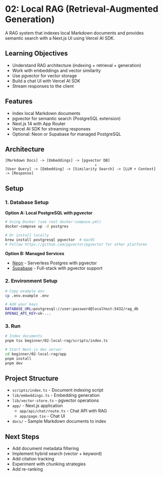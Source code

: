 # 02: Local RAG (Retrieval-Augmented Generation)

A RAG system that indexes local Markdown documents and provides semantic search with a Next.js UI using Vercel AI SDK.

## Learning Objectives

- Understand RAG architecture (indexing + retrieval + generation)
- Work with embeddings and vector similarity
- Use pgvector for vector storage
- Build a chat UI with Vercel AI SDK
- Stream responses to the client

## Features

- Index local Markdown documents
- pgvector for semantic search (PostgreSQL extension)
- Next.js 14 with App Router
- Vercel AI SDK for streaming responses
- Optional: Neon or Supabase for managed PostgreSQL

## Architecture

```
[Markdown Docs] -> [Embeddings] -> [pgvector DB]
                                         ↓
[User Query] -> [Embedding] -> [Similarity Search] -> [LLM + Context] -> [Response]
```

## Setup

### 1. Database Setup

**Option A: Local PostgreSQL with pgvector**

```bash
# Using Docker (see root docker-compose.yml)
docker-compose up -d postgres

# Or install locally
brew install postgresql pgvector  # macOS
# Follow https://github.com/pgvector/pgvector for other platforms
```

**Option B: Managed Services**

- [Neon](https://neon.tech) - Serverless Postgres with pgvector
- [Supabase](https://supabase.com) - Full-stack with pgvector support

### 2. Environment Setup

```bash
# Copy example env
cp .env.example .env

# Add your keys
DATABASE_URL=postgresql://user:password@localhost:5432/rag_db
OPENAI_API_KEY=sk-...
```

### 3. Run

```bash
# Index documents
pnpm tsx beginner/02-local-rag/scripts/index.ts

# Start Next.js dev server
cd beginner/02-local-rag/app
pnpm install
pnpm dev
```

## Project Structure

- `scripts/index.ts` - Document indexing script
- `lib/embeddings.ts` - Embedding generation
- `lib/vector-store.ts` - pgvector operations
- `app/` - Next.js application
  - `app/api/chat/route.ts` - Chat API with RAG
  - `app/page.tsx` - Chat UI
- `docs/` - Sample Markdown documents to index

## Next Steps

- Add document metadata filtering
- Implement hybrid search (vector + keyword)
- Add citation tracking
- Experiment with chunking strategies
- Add re-ranking
